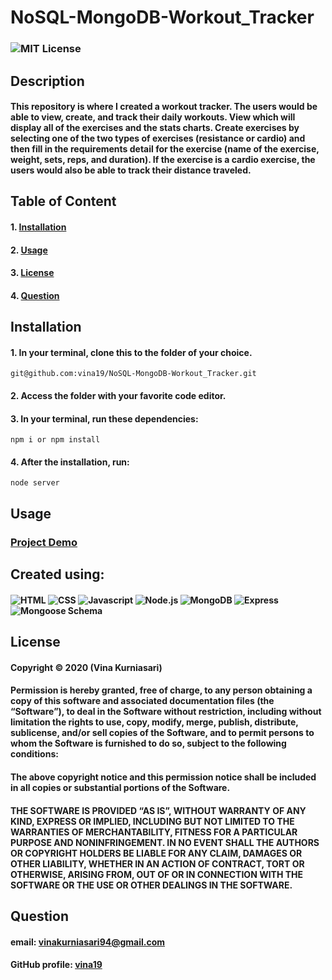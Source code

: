 # NoSQL-MongoDB-Workout_Tracker
### ![MIT License](https://img.shields.io/static/v1?label=License&message=MIT&color=yellow)
## Description
#### This repository is where I created a workout tracker. The users would be able to view, create, and track their daily workouts. View which will display all of the exercises and the stats charts. Create exercises by selecting one of the two types of exercises (resistance or cardio) and then fill in the requirements detail for the exercise (name of the exercise, weight, sets, reps, and duration). If the exercise is a cardio exercise, the users would also be able to track their distance traveled.

## Table of Content
#### 1. [Installation](##Installation) 
#### 2. [Usage](##Usage)
#### 3. [License](##License)
#### 4. [Question](##Question)

## Installation
#### 1. In your terminal, clone this to the folder of your choice.

    git@github.com:vina19/NoSQL-MongoDB-Workout_Tracker.git

#### 2. Access the folder with your favorite code editor.
#### 3. In your terminal, run these dependencies:
    
    npm i or npm install

#### 4. After the installation, run:

    node server

## Usage
### [Project Demo](https://protected-cove-77164.herokuapp.com/)

## Created using:
#### ![HTML](https://img.shields.io/static/v1?label=Handlebars&message=4.7.6&color=purple) ![CSS](https://img.shields.io/static/v1?label=CSS&message=v-4&color=blue) ![Javascript](https://img.shields.io/static/v1?label=JavaScript&message=ES6&color=orange) ![Node.js](https://img.shields.io/static/v1?label=Node.js&message=6.14.8&color=green) ![MongoDB](https://img.shields.io/static/v1?label=MySQL&message=5.5.62&color=red) ![Express](https://img.shields.io/static/v1?label=Express&message=4.17.1&color=yellow) ![Mongoose Schema](https://img.shields.io/static/v1?label=ORM&message=ORM&color=pink)

## License
#### Copyright © 2020 (Vina Kurniasari)

#### Permission is hereby granted, free of charge, to any person obtaining a copy of this software and associated documentation files (the “Software”), to deal in the Software without restriction, including without limitation the rights to use, copy, modify, merge, publish, distribute, sublicense, and/or sell copies of the Software, and to permit persons to whom the Software is furnished to do so, subject to the following conditions:

#### The above copyright notice and this permission notice shall be included in all copies or substantial portions of the Software.

#### THE SOFTWARE IS PROVIDED “AS IS”, WITHOUT WARRANTY OF ANY KIND, EXPRESS OR IMPLIED, INCLUDING BUT NOT LIMITED TO THE WARRANTIES OF MERCHANTABILITY, FITNESS FOR A PARTICULAR PURPOSE AND NONINFRINGEMENT. IN NO EVENT SHALL THE AUTHORS OR COPYRIGHT HOLDERS BE LIABLE FOR ANY CLAIM, DAMAGES OR OTHER LIABILITY, WHETHER IN AN ACTION OF CONTRACT, TORT OR OTHERWISE, ARISING FROM, OUT OF OR IN CONNECTION WITH THE SOFTWARE OR THE USE OR OTHER DEALINGS IN THE SOFTWARE.

## Question
#### email: vinakurniasari94@gmail.com
#### GitHub profile: [vina19](https://github.com/vina19)
